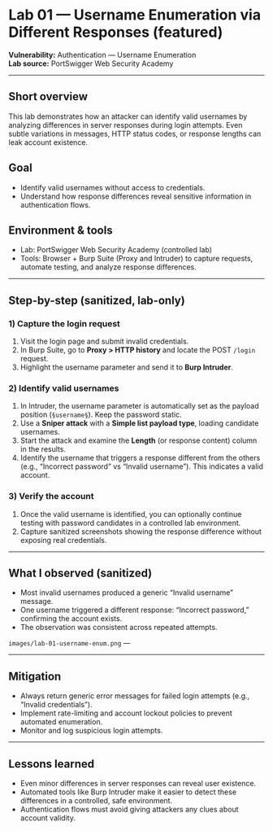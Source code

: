 # Lab 01 — Username Enumeration via Different Responses (featured)

**Vulnerability:** Authentication — Username Enumeration  
**Lab source:** PortSwigger Web Security Academy  


---

## Short overview
This lab demonstrates how an attacker can identify valid usernames by analyzing differences in server responses during login attempts. Even subtle variations in messages, HTTP status codes, or response lengths can leak account existence.

## Goal
- Identify valid usernames without access to credentials.  
- Understand how response differences reveal sensitive information in authentication flows.

## Environment & tools
- Lab: PortSwigger Web Security Academy (controlled lab)  
- Tools: Browser + Burp Suite (Proxy and Intruder) to capture requests, automate testing, and analyze response differences.

---

## Step-by-step (sanitized, lab-only)

### 1) Capture the login request
1. Visit the login page and submit invalid credentials.  
2. In Burp Suite, go to **Proxy > HTTP history** and locate the POST `/login` request.  
3. Highlight the username parameter and send it to **Burp Intruder**.

### 2) Identify valid usernames
1. In Intruder, the username parameter is automatically set as the payload position (`§username§`). Keep the password static.  
2. Use a **Sniper attack** with a **Simple list payload type**, loading candidate usernames.  
3. Start the attack and examine the **Length** (or response content) column in the results.  
4. Identify the username that triggers a response different from the others (e.g., “Incorrect password” vs “Invalid username”). This indicates a valid account.

### 3) Verify the account
1. Once the valid username is identified, you can optionally continue testing with password candidates in a controlled lab environment.  
2. Capture sanitized screenshots showing the response difference without exposing real credentials.

---

## What I observed (sanitized)
- Most invalid usernames produced a generic “Invalid username” message.  
- One username triggered a different response: “Incorrect password,” confirming the account exists.  
- The observation was consistent across repeated attempts.

 `images/lab-01-username-enum.png` —

---

## Mitigation
- Always return generic error messages for failed login attempts (e.g., “Invalid credentials”).  
- Implement rate-limiting and account lockout policies to prevent automated enumeration.  
- Monitor and log suspicious login attempts.

---

## Lessons learned
- Even minor differences in server responses can reveal user existence.  
- Automated tools like Burp Intruder make it easier to detect these differences in a controlled, safe environment.  
- Authentication flows must avoid giving attackers any clues about account validity.

